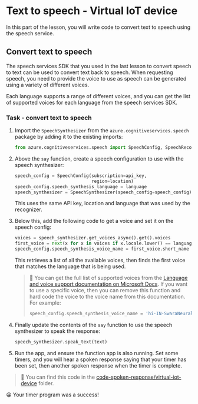 # Text to speech - Virtual IoT device

In this part of the lesson, you will write code to convert text to speech using the speech service.

## Convert text to speech

The speech services SDK that you used in the last lesson to convert speech to text can be used to convert text back to speech. When requesting speech, you need to provide the voice to use as speech can be generated using a variety of different voices.

Each language supports a range of different voices, and you can get the list of supported voices for each language from the speech services SDK.

### Task - convert text to speech

1. Import the `SpeechSynthesizer` from the `azure.cognitiveservices.speech` package by adding it to the existing imports:

    ```python
    from azure.cognitiveservices.speech import SpeechConfig, SpeechRecognizer, SpeechSynthesizer
    ```

1. Above the `say` function, create a speech configuration to use with the speech synthesizer:

    ```python
    speech_config = SpeechConfig(subscription=api_key,
                                 region=location)
    speech_config.speech_synthesis_language = language
    speech_synthesizer = SpeechSynthesizer(speech_config=speech_config)
    ```

    This uses the same API key, location and language that was used by the recognizer.

1. Below this, add the following code to get a voice and set it on the speech config:

    ```python
    voices = speech_synthesizer.get_voices_async().get().voices
    first_voice = next(x for x in voices if x.locale.lower() == language.lower())
    speech_config.speech_synthesis_voice_name = first_voice.short_name
    ```

    This retrieves a list of all the available voices, then finds the first voice that matches the language that is being used.

    > 💁 You can get the full list of supported voices from the [Language and voice support documentation on Microsoft Docs](https://docs.microsoft.com/azure/cognitive-services/speech-service/language-support?WT.mc_id=academic-17441-jabenn#text-to-speech). If you want to use a specific voice, then you can remove this function and hard code the voice to the voice name from this documentation. For example:
    >
    > ```python
    > speech_config.speech_synthesis_voice_name = 'hi-IN-SwaraNeural'
    > ```

1. Finally update the contents of the `say` function to use the speech synthesizer to speak the response:

    ```python
    speech_synthesizer.speak_text(text)
    ```

1. Run the app, and ensure the function app is also running. Set some timers, and you will hear a spoken response saying that your timer has been set, then another spoken response when the timer is complete.

> 💁 You can find this code in the [code-spoken-response/virtual-iot-device](code-spoken-response/virtual-iot-device) folder.

😀 Your timer program was a success!
